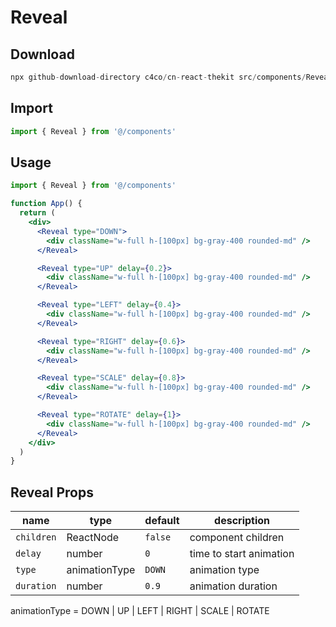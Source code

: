 # Reveal

## Download

```c
npx github-download-directory c4co/cn-react-thekit src/components/Reveal
```

## Import

```jsx
import { Reveal } from '@/components'
```

## Usage

```jsx
import { Reveal } from '@/components'

function App() {
  return (
    <div>
      <Reveal type="DOWN">
        <div className="w-full h-[100px] bg-gray-400 rounded-md" />
      </Reveal>

      <Reveal type="UP" delay={0.2}>
        <div className="w-full h-[100px] bg-gray-400 rounded-md" />
      </Reveal>

      <Reveal type="LEFT" delay={0.4}>
        <div className="w-full h-[100px] bg-gray-400 rounded-md" />
      </Reveal>

      <Reveal type="RIGHT" delay={0.6}>
        <div className="w-full h-[100px] bg-gray-400 rounded-md" />
      </Reveal>

      <Reveal type="SCALE" delay={0.8}>
        <div className="w-full h-[100px] bg-gray-400 rounded-md" />
      </Reveal>

      <Reveal type="ROTATE" delay={1}>
        <div className="w-full h-[100px] bg-gray-400 rounded-md" />
      </Reveal>
    </div>
  )
}
```

## Reveal Props

| name       | type          | default | description             |
| ---------- | ------------- | ------- | ----------------------- |
| `children` | ReactNode     | `false` | component children      |
| `delay`    | number        | `0`     | time to start animation |
| `type`     | animationType | `DOWN`  | animation type          |
| `duration` | number        | `0.9`   | animation duration      |

animationType = DOWN | UP | LEFT | RIGHT | SCALE | ROTATE
